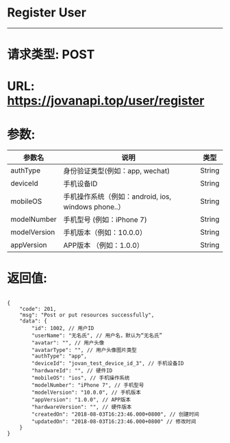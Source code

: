 # Register User
---
# 请求类型: POST
# URL: https://jovanapi.top/user/register
# 参数:
参数名 | 说明                   | 类型
----- |----------------------- | ----
authType | 身份验证类型(例如：app, wechat)   | String
deviceId | 手机设备ID   | String
mobileOS | 手机操作系统（例如：android, ios, windows phone..）  | String
modelNumber   | 手机型号 (例如：iPhone 7)         | String
modelVersion  | 手机版本（例如：10.0.0）  | String
appVersion    | APP版本 （例如：1.0.0） | String
# 返回值:
<pre><code>
{
    "code": 201,
    "msg": "Post or put resources successfully",
    "data": {
        "id": 1002, // 用户ID
        "userName": "无名氏", // 用户名，默认为“无名氏”
        "avatar": "", // 用户头像
        "avatarType": "", // 用户头像图片类型
        "authType": "app",
        "deviceId": "jovan_test_device_id_3", // 手机设备ID
        "hardwareId": "", // 硬件ID
        "mobileOS": "ios", // 手机操作系统
        "modelNumber": "iPhone 7", // 手机型号
        "modelVersion": "10.0.0", // 手机版本
        "appVersion": "1.0.0", // APP版本
        "hardwareVersion": "", // 硬件版本
        "createdOn": "2018-08-03T16:23:46.000+0800", // 创建时间
        "updatedOn": "2018-08-03T16:23:46.000+0800" // 修改时间
    }
}
</code></pre>
